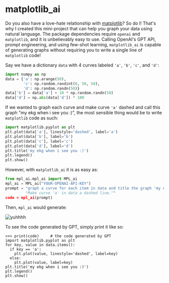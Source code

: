 # matplotlib_ai
Do you also have a love-hate relationship with [matplotlib](https://matplotlib.org/)? So do I! That's why I created this mini-project that can help you graph your data using natural language. The package dependencies require `openai` and `matplotlib`, and it is unbelievably easy to use. Calling OpenAI's GPT API, prompt engineering, and using few-shot learning, `matplotlib_ai` is capable of generating graphs without requiring you to write a single line of `matplotlib` code!

Say we have a dictionary `data` with 4 curves labeled `'a'`, `'b'`, `'c'`, and `'d'`:
```python
import numpy as np
data = {'a': np.arange(50),
		'c': np.random.randint(0, 50, 50),
		'd': np.random.randn(50)}
data['b'] = data['a'] + 10 * np.random.randn(50)
data['d'] = np.abs(data['d']) * 100
```
If we wanted to graph each curve and make curve `'a'` dashed and call this graph "my ekg when i see you :)", the most sensible thing would be to write `matplotlib` code as such:
```python
import matplotlib.pyplot as plt
plt.plot(data['a'], linestyle='dashed', label='a')
plt.plot(data['b'], label='b')
plt.plot(data['c'], label='c')
plt.plot(data['d'], label='d')
plt.title('my ekg when i see you :)')
plt.legend()
plt.show()
```
However, with `matplotlib_ai` it is as easy as:
```python
from mpl_ai.mpl_ai import MPL_ai
mpl_ai = MPL_ai("YOUR-OPENAI-API-KEY")
prompt = "graph a curve for each item in data and title the graph 'my ekg when i see you :)'. " + 
		 "Make curve 'a' in data a dashed line.""
code = mpl_ai(prompt)
```
Then, `mpl_ai` would generate:


![yuhhhh](https://scontent.xx.fbcdn.net/v/t1.15752-9/358351553_1042559263392780_1124760776888830793_n.png?stp=dst-png_p403x403&_nc_cat=108&cb=99be929b-3346023f&ccb=1-7&_nc_sid=aee45a&_nc_ohc=w_K4__DK_HMAX89R78B&_nc_ad=z-m&_nc_cid=0&_nc_ht=scontent.xx&oh=03_AdS4drpaM2oqdda3Xpu_gWoU3Lv0wmRGzSGGPBBaF9hE9g&oe=64CF178D)



To see the code generated by GPT, simply print it like so:
```
>>> print(code)		# the code generated by GPT
import matplotlib.pyplot as plt
for key, value in data.items():
  if key == 'a':
    plt.plot(value, linestyle='dashed', label=key)
  else:
    plt.plot(value, label=key)
plt.title('my ekg when i see you :)')
plt.legend()
plt.show()
```
